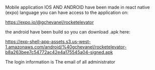Mobile application
IOS AND ANDROID have been made in react native (expo) language
you can have access to the application on:

https://expo.io/@gchevanel/rocketelevator

the android have been build so you can download .apk here:

https://exp-shell-app-assets.s3.us-west-1.amazonaws.com/android/%40gchevanel/rocketelevator-b8a263bee7c54772ac42e4a175545a04-signed.apk

The login information is The email of all administrator




